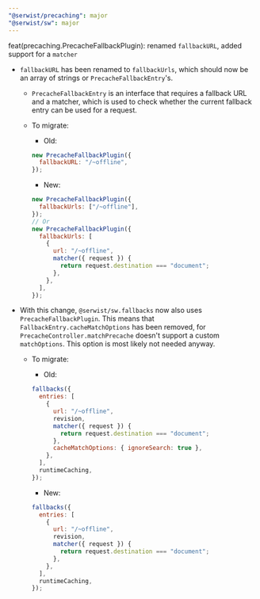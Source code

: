 ```yaml
---
"@serwist/precaching": major
"@serwist/sw": major
---
```


feat(precaching.PrecacheFallbackPlugin): renamed `fallbackURL`, added support for a `matcher`

- `fallbackURL` has been renamed to `fallbackUrls`, which should now be an array of strings or `PrecacheFallbackEntry`'s.

  - `PrecacheFallbackEntry` is an interface that requires a fallback URL and a matcher, which is used to check whether the current fallback entry can be used for a request.

  - To migrate:

    - Old:

    ```js
    new PrecacheFallbackPlugin({
      fallbackURL: "/~offline",
    });
    ```

    - New:

    ```js
    new PrecacheFallbackPlugin({
      fallbackUrls: ["/~offline"],
    });
    // Or
    new PrecacheFallbackPlugin({
      fallbackUrls: [
        {
          url: "/~offline",
          matcher({ request }) {
            return request.destination === "document";
          },
        },
      ],
    });
    ```

- With this change, `@serwist/sw.fallbacks` now also uses `PrecacheFallbackPlugin`. This means that `FallbackEntry.cacheMatchOptions` has been removed, for `PrecacheController.matchPrecache` doesn't support a custom `matchOptions`. This option is most likely not needed anyway.

  - To migrate:

    - Old:

    ```js
    fallbacks({
      entries: [
        {
          url: "/~offline",
          revision,
          matcher({ request }) {
            return request.destination === "document";
          },
          cacheMatchOptions: { ignoreSearch: true },
        },
      ],
      runtimeCaching,
    });
    ```

    - New:

    ```js
    fallbacks({
      entries: [
        {
          url: "/~offline",
          revision,
          matcher({ request }) {
            return request.destination === "document";
          },
        },
      ],
      runtimeCaching,
    });
    ```
